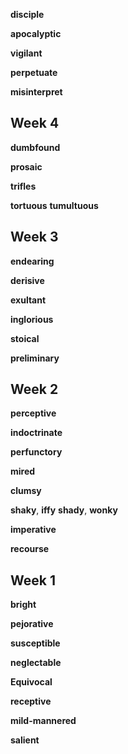 
**disciple**

**apocalyptic**

**vigilant**  

**perpetuate**  

**misinterpret**

## Week 4 

**dumbfound**

**prosaic**

**trifles**

**tortuous**
**tumultuous** 

## Week 3 

**endearing**

**derisive**  

**exultant**

**inglorious**

**stoical**

**preliminary**

## Week 2 

**perceptive**

**indoctrinate**

**perfunctory**

**mired**

**clumsy**

**shaky**, **iffy**
**shady**, **wonky**

**imperative** 

**recourse**

## Week 1 

**bright**

**pejorative**

**susceptible**

**neglectable**

**Equivocal**

**receptive**

**mild-mannered** 

**salient**

